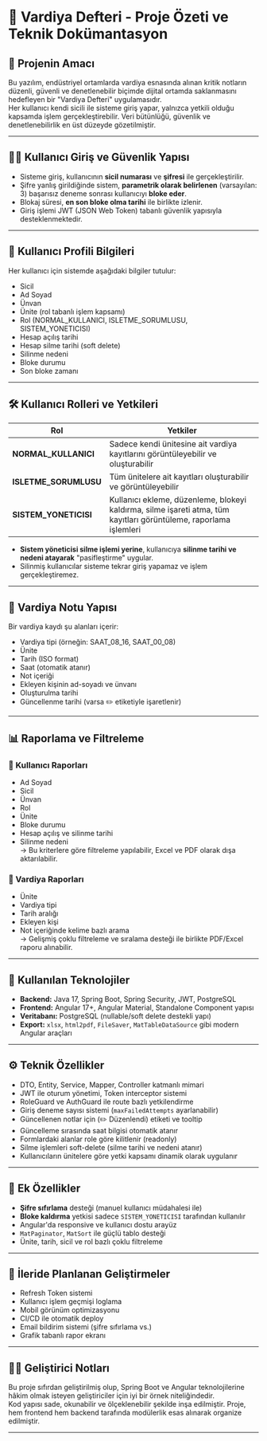 # 📘 Vardiya Defteri - Proje Özeti ve Teknik Dokümantasyon

## 🎯 Projenin Amacı

Bu yazılım, endüstriyel ortamlarda vardiya esnasında alınan kritik notların düzenli, güvenli ve denetlenebilir biçimde dijital ortamda saklanmasını hedefleyen bir "Vardiya Defteri" uygulamasıdır.  
Her kullanıcı kendi sicili ile sisteme giriş yapar, yalnızca yetkili olduğu kapsamda işlem gerçekleştirebilir. Veri bütünlüğü, güvenlik ve denetlenebilirlik en üst düzeyde gözetilmiştir.

---

## 🧑‍💼 Kullanıcı Giriş ve Güvenlik Yapısı

- Sisteme giriş, kullanıcının **sicil numarası** ve **şifresi** ile gerçekleştirilir.
- Şifre yanlış girildiğinde sistem, **parametrik olarak belirlenen** (varsayılan: 3) başarısız deneme sonrası kullanıcıyı **bloke eder**.
- Blokaj süresi, **en son bloke olma tarihi** ile birlikte izlenir.
- Giriş işlemi JWT (JSON Web Token) tabanlı güvenlik yapısıyla desteklenmektedir.

---

## 🧾 Kullanıcı Profili Bilgileri

Her kullanıcı için sistemde aşağıdaki bilgiler tutulur:

- Sicil
- Ad Soyad
- Ünvan
- Ünite (rol tabanlı işlem kapsamı)
- Rol (NORMAL_KULLANICI, ISLETME_SORUMLUSU, SISTEM_YONETICISI)
- Hesap açılış tarihi
- Hesap silme tarihi (soft delete)
- Silinme nedeni
- Bloke durumu
- Son bloke zamanı

---

## 🛠️ Kullanıcı Rolleri ve Yetkileri

| Rol | Yetkiler |
|-----|----------|
| **NORMAL_KULLANICI** | Sadece kendi ünitesine ait vardiya kayıtlarını görüntüleyebilir ve oluşturabilir |
| **ISLETME_SORUMLUSU** | Tüm ünitelere ait kayıtları oluşturabilir ve görüntüleyebilir |
| **SISTEM_YONETICISI** | Kullanıcı ekleme, düzenleme, blokeyi kaldırma, silme işareti atma, tüm kayıtları görüntüleme, raporlama işlemleri |

- **Sistem yöneticisi silme işlemi yerine**, kullanıcıya **silinme tarihi ve nedeni atayarak** "pasifleştirme" uygular.
- Silinmiş kullanıcılar sisteme tekrar giriş yapamaz ve işlem gerçekleştiremez.

---

## 📓 Vardiya Notu Yapısı

Bir vardiya kaydı şu alanları içerir:

- Vardiya tipi (örneğin: SAAT_08_16, SAAT_00_08)
- Ünite
- Tarih (ISO format)
- Saat (otomatik atanır)
- Not içeriği
- Ekleyen kişinin ad-soyadı ve ünvanı
- Oluşturulma tarihi
- Güncellenme tarihi (varsa ✏️ etiketiyle işaretlenir)

---

## 📊 Raporlama ve Filtreleme

### 🔎 Kullanıcı Raporları

- Ad Soyad
- Sicil
- Ünvan
- Rol
- Ünite
- Bloke durumu
- Hesap açılış ve silinme tarihi
- Silinme nedeni  
→ Bu kriterlere göre filtreleme yapılabilir, Excel ve PDF olarak dışa aktarılabilir.

### 🔎 Vardiya Raporları

- Ünite
- Vardiya tipi
- Tarih aralığı
- Ekleyen kişi
- Not içeriğinde kelime bazlı arama  
→ Gelişmiş çoklu filtreleme ve sıralama desteği ile birlikte PDF/Excel raporu alınabilir.

---

## 🧰 Kullanılan Teknolojiler

- **Backend:** Java 17, Spring Boot, Spring Security, JWT, PostgreSQL
- **Frontend:** Angular 17+, Angular Material, Standalone Component yapısı
- **Veritabanı:** PostgreSQL (nullable/soft delete destekli yapı)
- **Export:** `xlsx`, `html2pdf`, `FileSaver`, `MatTableDataSource` gibi modern Angular araçları

---

## ⚙️ Teknik Özellikler

- DTO, Entity, Service, Mapper, Controller katmanlı mimari
- JWT ile oturum yönetimi, Token interceptor sistemi
- RoleGuard ve AuthGuard ile route bazlı yetkilendirme
- Giriş deneme sayısı sistemi (`maxFailedAttempts` ayarlanabilir)
- Güncellenen notlar için (✏️ Düzenlendi) etiketi ve tooltip
- Güncelleme sırasında saat bilgisi otomatik atanır
- Formlardaki alanlar role göre kilitlenir (readonly)
- Silme işlemleri soft-delete (silme tarihi ve nedeni atanır)
- Kullanıcıların ünitelere göre yetki kapsamı dinamik olarak uygulanır

---

## 🔐 Ek Özellikler

- **Şifre sıfırlama** desteği (manuel kullanıcı müdahalesi ile)
- **Bloke kaldırma** yetkisi sadece `SISTEM_YONETICISI` tarafından kullanılır
- Angular'da responsive ve kullanıcı dostu arayüz
- `MatPaginator`, `MatSort` ile güçlü tablo desteği
- Ünite, tarih, sicil ve rol bazlı çoklu filtreleme

---

## 🔄 İleride Planlanan Geliştirmeler

- Refresh Token sistemi
- Kullanıcı işlem geçmişi loglama
- Mobil görünüm optimizasyonu
- CI/CD ile otomatik deploy
- Email bildirim sistemi (şifre sıfırlama vs.)
- Grafik tabanlı rapor ekranı

---

## 👨‍💻 Geliştirici Notları

Bu proje sıfırdan geliştirilmiş olup, Spring Boot ve Angular teknolojilerine hâkim olmak isteyen geliştiriciler için iyi bir örnek niteliğindedir.  
Kod yapısı sade, okunabilir ve ölçeklenebilir şekilde inşa edilmiştir. Proje, hem frontend hem backend tarafında modülerlik esas alınarak organize edilmiştir.

---

